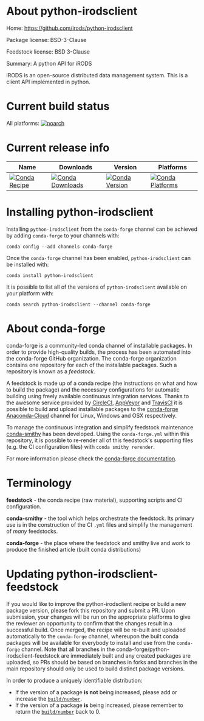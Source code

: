 About python-irodsclient
========================

Home: https://github.com/irods/python-irodsclient

Package license: BSD-3-Clause

Feedstock license: BSD 3-Clause

Summary: A python API for iRODS

iRODS is an open-source distributed data management system. This is a
client API implemented in python.


Current build status
====================

All platforms:
[![noarch](https://img.shields.io/circleci/project/github/conda-forge/python-irodsclient-feedstock/master.svg?label=noarch)](https://circleci.com/gh/conda-forge/python-irodsclient-feedstock)

Current release info
====================

| Name | Downloads | Version | Platforms |
| --- | --- | --- | --- |
| [![Conda Recipe](https://img.shields.io/badge/recipe-python--irodsclient-green.svg)](https://anaconda.org/conda-forge/python-irodsclient) | [![Conda Downloads](https://img.shields.io/conda/dn/conda-forge/python-irodsclient.svg)](https://anaconda.org/conda-forge/python-irodsclient) | [![Conda Version](https://img.shields.io/conda/vn/conda-forge/python-irodsclient.svg)](https://anaconda.org/conda-forge/python-irodsclient) | [![Conda Platforms](https://img.shields.io/conda/pn/conda-forge/python-irodsclient.svg)](https://anaconda.org/conda-forge/python-irodsclient) |

Installing python-irodsclient
=============================

Installing `python-irodsclient` from the `conda-forge` channel can be achieved by adding `conda-forge` to your channels with:

```
conda config --add channels conda-forge
```

Once the `conda-forge` channel has been enabled, `python-irodsclient` can be installed with:

```
conda install python-irodsclient
```

It is possible to list all of the versions of `python-irodsclient` available on your platform with:

```
conda search python-irodsclient --channel conda-forge
```


About conda-forge
=================

conda-forge is a community-led conda channel of installable packages.
In order to provide high-quality builds, the process has been automated into the
conda-forge GitHub organization. The conda-forge organization contains one repository
for each of the installable packages. Such a repository is known as a *feedstock*.

A feedstock is made up of a conda recipe (the instructions on what and how to build
the package) and the necessary configurations for automatic building using freely
available continuous integration services. Thanks to the awesome service provided by
[CircleCI](https://circleci.com/), [AppVeyor](https://www.appveyor.com/)
and [TravisCI](https://travis-ci.org/) it is possible to build and upload installable
packages to the [conda-forge](https://anaconda.org/conda-forge)
[Anaconda-Cloud](https://anaconda.org/) channel for Linux, Windows and OSX respectively.

To manage the continuous integration and simplify feedstock maintenance
[conda-smithy](https://github.com/conda-forge/conda-smithy) has been developed.
Using the ``conda-forge.yml`` within this repository, it is possible to re-render all of
this feedstock's supporting files (e.g. the CI configuration files) with ``conda smithy rerender``.

For more information please check the [conda-forge documentation](https://conda-forge.org/docs/).

Terminology
===========

**feedstock** - the conda recipe (raw material), supporting scripts and CI configuration.

**conda-smithy** - the tool which helps orchestrate the feedstock.
                   Its primary use is in the construction of the CI ``.yml`` files
                   and simplify the management of *many* feedstocks.

**conda-forge** - the place where the feedstock and smithy live and work to
                  produce the finished article (built conda distributions)


Updating python-irodsclient-feedstock
=====================================

If you would like to improve the python-irodsclient recipe or build a new
package version, please fork this repository and submit a PR. Upon submission,
your changes will be run on the appropriate platforms to give the reviewer an
opportunity to confirm that the changes result in a successful build. Once
merged, the recipe will be re-built and uploaded automatically to the
`conda-forge` channel, whereupon the built conda packages will be available for
everybody to install and use from the `conda-forge` channel.
Note that all branches in the conda-forge/python-irodsclient-feedstock are
immediately built and any created packages are uploaded, so PRs should be based
on branches in forks and branches in the main repository should only be used to
build distinct package versions.

In order to produce a uniquely identifiable distribution:
 * If the version of a package **is not** being increased, please add or increase
   the [``build/number``](https://conda.io/docs/user-guide/tasks/build-packages/define-metadata.html#build-number-and-string).
 * If the version of a package **is** being increased, please remember to return
   the [``build/number``](https://conda.io/docs/user-guide/tasks/build-packages/define-metadata.html#build-number-and-string)
   back to 0.

